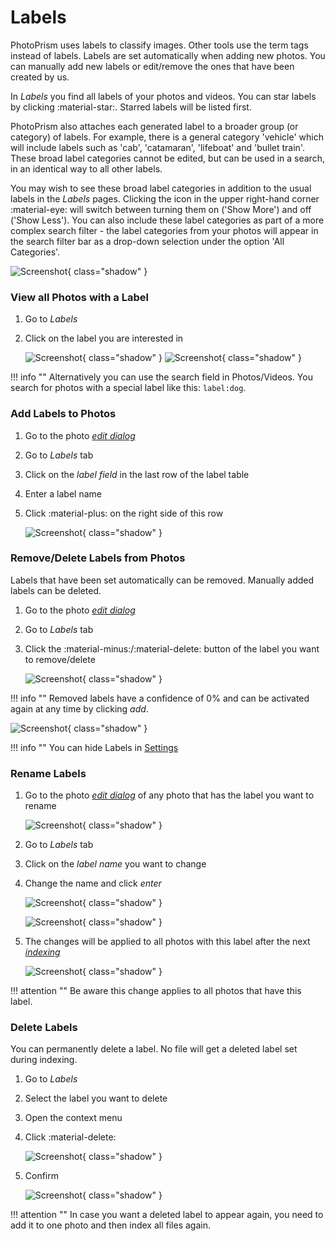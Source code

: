 # Labels #
PhotoPrism uses labels to classify images.
Other tools use the term tags instead of labels.
Labels are set automatically when adding new photos. 
You can manually add new labels or edit/remove the ones that have been created by us.

In *Labels* you find all labels of your photos and videos. 
You can star labels by clicking :material-star:. Starred labels will be listed first.

PhotoPrism also attaches each generated label to a broader group (or category) of labels. For example, there is a general category 'vehicle' which will include labels such as 'cab', 'catamaran', 'lifeboat' and 'bullet train'. These broad label categories cannot be edited, but can be used in a search, in an identical way to all other labels.

You may wish to see these broad label categories in addition to the usual labels in the *Labels* pages. Clicking the icon in the upper right-hand corner :material-eye: will switch between turning them on ('Show More') and off ('Show Less'). You can also include these label categories as part of a more complex search filter - the label categories from your photos will appear in the search filter bar as a drop-down selection under the option 'All Categories'.

![Screenshot](img/labels-1-light.png){ class="shadow" }


### View all Photos with a Label ###
1. Go to *Labels*
2. Click on the label you are interested in

    ![Screenshot](img/labels-2-light.png){ class="shadow" }
    ![Screenshot](img/labels-3-light.png){ class="shadow" }

!!! info ""
    Alternatively you can use the search field in Photos/Videos. You search for photos with a special label like this: `label:dog`.

### Add Labels to Photos ###

1. Go to the photo [*edit dialog*](edit.md)
2. Go to *Labels* tab
3. Click on the *label field* in the last row of the label table
4. Enter a label name
5. Click :material-plus: on the right side of this row

    ![Screenshot](img/add-label-light.png){ class="shadow" }
    
### Remove/Delete Labels from Photos ###

Labels that have been set automatically can be removed.
Manually added labels can be deleted.

1. Go to the photo [*edit dialog*](edit.md)
2. Go to *Labels* tab
3. Click the :material-minus:/:material-delete: button of the label you want to remove/delete

    ![Screenshot](img/remove-label-1-light.png){ class="shadow" }
    
!!! info ""
    Removed labels have a confidence of 0% and can be activated again at any time by clicking *add*.
    
   ![Screenshot](img/remove-label-2-light.png){ class="shadow" }

!!! info ""
    You can hide Labels in [Settings](../settings/general.md)

### Rename Labels ###

1. Go to the photo [*edit dialog*](edit.md) of any photo that has the label you want to rename

    ![Screenshot](img/edit-label-1-light.png){ class="shadow" }
    
2. Go to *Labels* tab
3. Click on the *label name* you want to change
4. Change the name and click *enter*

    ![Screenshot](img/edit-label-2-light.png){ class="shadow" }
    
    ![Screenshot](img/edit-label-3-light.png){ class="shadow" }
    
5. The changes will be applied to all photos with this label after the next  [*indexing*](../index.md)

    ![Screenshot](img/edit-label-4-light.png){ class="shadow" }

!!! attention ""
    Be aware this change applies to all photos that have this label.

### Delete Labels ###
You can permanently delete a label. No file will get a deleted label set during indexing.

1. Go to *Labels*
2. Select the label you want to delete
3. Open the context menu
4. Click :material-delete:

    ![Screenshot](img/delete-label-1-light.png){ class="shadow" }

5. Confirm

    ![Screenshot](img/delete-label-2-light.png){ class="shadow" }

!!! attention ""
    In case you want a deleted label to appear again, you need to add it to one photo and then index all files again.

